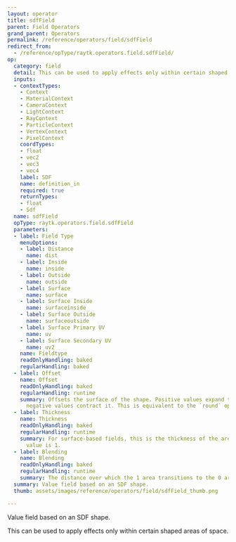 ```yaml
---
layout: operator
title: sdfField
parent: Field Operators
grand_parent: Operators
permalink: /reference/operators/field/sdfField
redirect_from:
  - /reference/opType/raytk.operators.field.sdfField/
op:
  category: field
  detail: This can be used to apply effects only within certain shaped areas of space.
  inputs:
  - contextTypes:
    - Context
    - MaterialContext
    - CameraContext
    - LightContext
    - RayContext
    - ParticleContext
    - VertexContext
    - PixelContext
    coordTypes:
    - float
    - vec2
    - vec3
    - vec4
    label: SDF
    name: definition_in
    required: true
    returnTypes:
    - float
    - Sdf
  name: sdfField
  opType: raytk.operators.field.sdfField
  parameters:
  - label: Field Type
    menuOptions:
    - label: Distance
      name: dist
    - label: Inside
      name: inside
    - label: Outside
      name: outside
    - label: Surface
      name: surface
    - label: Surface Inside
      name: surfaceinside
    - label: Surface Outside
      name: surfaceoutside
    - label: Surface Primary UV
      name: uv
    - label: Surface Secondary UV
      name: uv2
    name: Fieldtype
    readOnlyHandling: baked
    regularHandling: baked
  - label: Offset
    name: Offset
    readOnlyHandling: baked
    regularHandling: runtime
    summary: Offsets the surface of the shape. Positive values expand the shape and
      negative values contract it. This is equivalent to the `round` operator.
  - label: Thickness
    name: Thickness
    readOnlyHandling: baked
    regularHandling: runtime
    summary: For surface-based fields, this is the thickness of the area where the
      value is 1.
  - label: Blending
    name: Blending
    readOnlyHandling: baked
    regularHandling: runtime
    summary: The distance over which the 1 area transitions to the 0 area.
  summary: Value field based on an SDF shape.
  thumb: assets/images/reference/operators/field/sdfField_thumb.png

---
```



Value field based on an SDF shape.

This can be used to apply effects only within certain shaped areas of space.